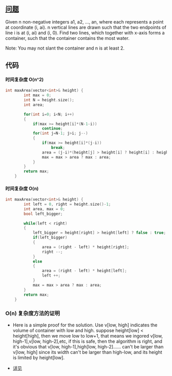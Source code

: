 ## [问题](https://leetcode.com/problems/container-with-most-water/description/)
Given n non-negative integers a1, a2, ..., an, where each represents a point at coordinate (i, ai). n vertical lines are drawn such that the two endpoints of line i is at (i, ai) and (i, 0). Find two lines, which together with x-axis forms a container, such that the container contains the most water.

Note: You may not slant the container and n is at least 2.

## 代码
#### 时间复杂度 O(n^2)
```C++
int maxArea(vector<int>& height) {
        int max = 0;
        int N = height.size();
        int area;
        
        for(int i=0; i<N; i++)
        {
            if(max >= height[i]*(N-1-i))
                continue;
            for(int j=N-1; j>i; j--)
            {
                if(max >= height[i]*(j-i))
                    break;
                area = (j-i)*(height[j] > height[i] ? height[i] : height[j]);
                max = max > area ? max : area;
            }
        }
        return max;
    }
```

#### 时间复杂度 O(n)
```C++
int maxArea(vector<int>& height) {
        int left = 0, right = height.size()-1;
        int area, max = 0;
        bool left_bigger;
        
        while(left < right)
        {
            left_bigger = height[right] > height[left] ? false : true;
            if(left_bigger)
            {
                area = (right - left) * height[right];
                right --;
            }
            else
            {
                area = (right - left) * height[left];
                left ++;
            }
            max = max > area ? max : area;
        }
        return max;
    }
```

### O(n) 复杂度方法的证明
* Here is a simple proof for the solution.
Use v[low, high] indicates the volume of container with low and high. suppose height[low] < height[high], then we move low to low+1, that means we ingored v[low, high-1],v[low, high-2],etc, if this is safe, then the algorithm is right, and it's obvious that v[low, high-1],high[low, high-2]...... can't be larger than v[low, high] since its width can't be larger than high-low, and its height is limited by height[low].

* [详见](https://discuss.leetcode.com/topic/503/anyone-who-has-a-o-n-algorithm/4)
